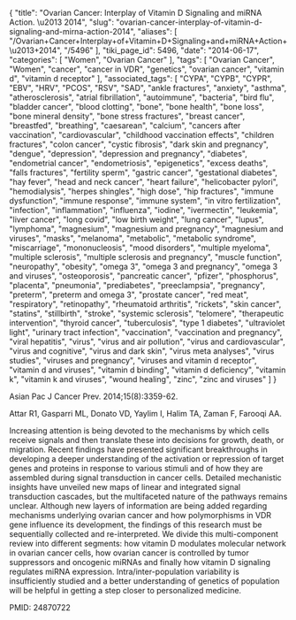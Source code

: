 {
    "title": "Ovarian Cancer: Interplay of Vitamin D Signaling and miRNA Action. \u2013 2014",
    "slug": "ovarian-cancer-interplay-of-vitamin-d-signaling-and-mirna-action-2014",
    "aliases": [
        "/Ovarian+Cancer+Interplay+of+Vitamin+D+Signaling+and+miRNA+Action+\u2013+2014",
        "/5496"
    ],
    "tiki_page_id": 5496,
    "date": "2014-06-17",
    "categories": [
        "Women",
        "Ovarian Cancer"
    ],
    "tags": [
        "Ovarian Cancer",
        "Women",
        "cancer",
        "cancer in VDR",
        "genetics",
        "ovarian cancer",
        "vitamin d",
        "vitamin d receptor"
    ],
    "associated_tags": [
        "CYPA",
        "CYPB",
        "CYPR",
        "EBV",
        "HRV",
        "PCOS",
        "RSV",
        "SAD",
        "ankle fractures",
        "anxiety",
        "asthma",
        "atherosclerosis",
        "atrial fibrillation",
        "autoimmune",
        "bacteria",
        "bird flu",
        "bladder cancer",
        "blood clotting",
        "bone",
        "bone health",
        "bone loss",
        "bone mineral density",
        "bone stress fractures",
        "breast cancer",
        "breastfed",
        "breathing",
        "caesarean",
        "calcium",
        "cancers after vaccination",
        "cardiovascular",
        "childhood vaccination effects",
        "children fractures",
        "colon cancer",
        "cystic fibrosis",
        "dark skin and pregnancy",
        "dengue",
        "depression",
        "depression and pregnancy",
        "diabetes",
        "endometrial cancer",
        "endometriosis",
        "epigenetics",
        "excess deaths",
        "falls fractures",
        "fertility sperm",
        "gastric cancer",
        "gestational diabetes",
        "hay fever",
        "head and neck cancer",
        "heart failure",
        "helicobacter pylori",
        "hemodialysis",
        "herpes shingles",
        "high dose",
        "hip fractures",
        "immune dysfunction",
        "immune response",
        "immune system",
        "in vitro fertilization",
        "infection",
        "inflammation",
        "influenza",
        "iodine",
        "ivermectin",
        "leukemia",
        "liver cancer",
        "long covid",
        "low birth weight",
        "lung cancer",
        "lupus",
        "lymphoma",
        "magnesium",
        "magnesium and pregnancy",
        "magnesium and viruses",
        "masks",
        "melanoma",
        "metabolic",
        "metabolic syndrome",
        "miscarriage",
        "mononucleosis",
        "mood disorders",
        "multiple myeloma",
        "multiple sclerosis",
        "multiple sclerosis and pregnancy",
        "muscle function",
        "neuropathy",
        "obesity",
        "omega 3",
        "omega 3 and pregnancy",
        "omega 3 and viruses",
        "osteoporosis",
        "pancreatic cancer",
        "pfizer",
        "phosphorus",
        "placenta",
        "pneumonia",
        "prediabetes",
        "preeclampsia",
        "pregnancy",
        "preterm",
        "preterm and omega 3",
        "prostate cancer",
        "red meat",
        "respiratory",
        "retinopathy",
        "rheumatoid arthritis",
        "rickets",
        "skin cancer",
        "statins",
        "stillbirth",
        "stroke",
        "systemic sclerosis",
        "telomere",
        "therapeutic intervention",
        "thyroid cancer",
        "tuberculosis",
        "type 1 diabetes",
        "ultraviolet light",
        "urinary tract infection",
        "vaccination",
        "vaccination and pregnancy",
        "viral hepatitis",
        "virus",
        "virus and air pollution",
        "virus and cardiovascular",
        "virus and cognitive",
        "virus and dark skin",
        "virus meta analyses",
        "virus studies",
        "viruses and pregnancy",
        "viruses and vitamin d receptor",
        "vitamin d and viruses",
        "vitamin d binding",
        "vitamin d deficiency",
        "vitamin k",
        "vitamin k and viruses",
        "wound healing",
        "zinc",
        "zinc and viruses"
    ]
}


Asian Pac J Cancer Prev. 2014;15(8):3359-62.

Attar R1, Gasparri ML, Donato VD, Yaylim I, Halim TA, Zaman F, Farooqi AA.

Increasing attention is being devoted to the mechanisms by which cells receive signals and then translate these into decisions for growth, death, or migration. Recent findings have presented significant breakthroughs in developing a deeper understanding of the activation or repression of target genes and proteins in response to various stimuli and of how they are assembled during signal transduction in cancer cells. Detailed mechanistic insights have unveiled new maps of linear and integrated signal transduction cascades, but the multifaceted nature of the pathways remains unclear. Although new layers of information are being added regarding mechanisms underlying ovarian cancer and how polymorphisms in VDR gene influence its development, the findings of this research must be sequentially collected and re-interpreted. We divide this multi-component review into different segments: how vitamin D modulates molecular network in ovarian cancer cells, how ovarian cancer is controlled by tumor suppressors and oncogenic miRNAs and finally how vitamin D signaling regulates miRNA expression. Intra/inter-population variability is insufficiently studied and a better understanding of genetics of population will be helpful in getting a step closer to personalized medicine.

PMID: 24870722